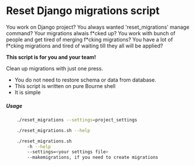 Reset Django migrations script
==========

You work on Django project? You always wanted 'reset_migrations' manage command? Your migrations alwais f\*cked up? You work with bunch of people and get tired of merging f\*cking migrations? You have a lot of f\*cking migrations and tired of waiting till they all will be applied?

**This script is for you and your team!**

Clean up migrations with just one press.


* You do not need to restore schema or data from database.
* This script is written on pure Bourne shell
* It is simple

##### Usage
```bash
    ./reset_migrations --settings=project_settings
```

```bash
    ./reset_migrations.sh --help

    ./reset_migrations.sh
    	-h --help
    	--settings=<your settings file>
        --makemigrations, if you need to create migrations 

```
